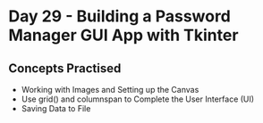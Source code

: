 # Day 29 - Building a Password Manager GUI App with Tkinter
## Concepts Practised
- Working with Images and Setting up the Canvas
- Use grid() and columnspan to Complete the User Interface (UI)
- Saving Data to File